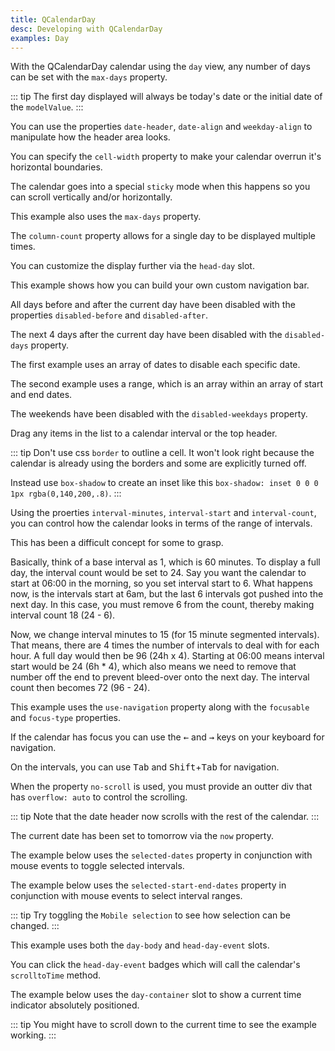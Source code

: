 ```yaml
---
title: QCalendarDay
desc: Developing with QCalendarDay
examples: Day
---
```


<script import>
import QCalendarDayApi from '@quasar/quasar-ui-qcalendar/dist/api/QCalendarDay.json'
</script>

<MarkdownApi :api="QCalendarDayApi" name="QCalendarDay"/>

<MarkdownExample title="Dark" file="DayDark" no-github no-edit/>

With the QCalendarDay calendar using the `day` view, any number of days can be set with the `max-days` property.

::: tip
The first day displayed will always be today's date or the initial date of the `modelValue`.
:::

<MarkdownExample title="Three Day" file="DayThreeDay" no-github no-edit/>

You can use the properties `date-header`, `date-align` and `weekday-align` to manipulate how the header area looks.

<MarkdownExample title="Alignment" file="DayAlignment" no-github no-edit/>

You can specify the `cell-width` property to make your calendar overrun it's horizontal boundaries.

The calendar goes into a special `sticky` mode when this happens so you can scroll vertically and/or horizontally.

This example also uses the `max-days` property.

<MarkdownExample title="Cell Width" file="DayCellWidth" no-github no-edit/>

The `column-count` property allows for a single day to be displayed multiple times.

<MarkdownExample title="Column Count" file="DayColumnCount" no-github no-edit/>

You can customize the display further via the `head-day` slot.

<MarkdownExample title="Column Count Plus" file="DayColumnCountPlus" no-github no-edit/>

This example shows how you can build your own custom navigation bar.

<MarkdownExample title="CustomHeader" file="DayCustomHeader" no-github no-edit/>

<MarkdownExample title="Date Type" file="DayDateType" no-github no-edit/>

All days before and after the current day have been disabled with the properties `disabled-before` and `disabled-after`.

<MarkdownExample title="Disabled Before After" file="DayDisabledBeforeAfter" no-github no-edit/>

The next 4 days after the current day have been disabled with the `disabled-days` property.

The first example uses an array of dates to disable each specific date.

The second example uses a range, which is an array within an array of start and end dates.

<MarkdownExample title="Disabled Days" file="DayDisabledDays" no-github no-edit/>

The weekends have been disabled with the `disabled-weekdays` property.

<MarkdownExample title="Disabled Weekdays" file="DayDisabledWeekdays" no-github no-edit/>

Drag any items in the list to a calendar interval or the top header.

::: tip
Don't use css `border` to outline a cell. It won't look right because the calendar is already using the borders and some are explicitly turned off.

Instead use `box-shadow` to create an inset like this `box-shadow: inset 0 0 0 1px rgba(0,140,200,.8)`.
:::

<MarkdownExample title="Drag and Drop" file="DayDragAndDrop" no-github no-edit/>

<MarkdownExample title="Hour 24 Format" file="DayHour24Format" no-github no-edit/>

<MarkdownExample title="Interval Count" file="DayIntervalCount" no-github no-edit/>

<MarkdownExample title="Interval Height" file="DayIntervalHeight" no-github no-edit/>

<MarkdownExample title="Interval Minutes (15)" file="DayIntervalMinutes15" no-github no-edit/>

<MarkdownExample title="Interval Minutes (30)" file="DayIntervalMinutes30" no-github no-edit/>

<MarkdownExample title="Interval Start" file="DayIntervalStart" no-github no-edit/>

<MarkdownExample title="Locale" file="DayLocale" no-github no-edit/>

<MarkdownExample title="Max Days" file="DayMaxDays" no-github no-edit/>

Using the proerties `interval-minutes`, `interval-start` and `interval-count`, you can control how the calendar looks in terms of the range of intervals.

This has been a difficult concept for some to grasp.

Basically, think of a base interval as 1, which is 60 minutes. To display a full day, the interval count would be set to 24. Say you want the calendar to start at 06:00 in the morning, so you set interval start to 6. What happens now, is the intervals start at 6am, but the last 6 intervals got pushed into the next day. In this case, you must remove 6 from the count, thereby making interval count 18 (24 - 6).

Now, we change interval minutes to 15 (for 15 minute segmented intervals). That means, there are 4 times the number of intervals to deal with for each hour. A full day would then be 96 (24h x 4). Starting at 06:00 means interval start would be 24 (6h \* 4), which also means we need to remove that number off the end to prevent bleed-over onto the next day. The interval count then becomes 72 (96 - 24).

<MarkdownExample title="Modify Intervals" file="DayModifyIntervals" no-github no-edit/>

<MarkdownExample title="Month" file="DayMonth" no-github no-edit/>

This example uses the `use-navigation` property along with the `focusable` and `focus-type` properties.

If the calendar has focus you can use the <kbd>&larr;</kbd> and <kbd>&rarr;</kbd> keys on your keyboard for navigation.

On the intervals, you can use <kbd>Tab</kbd> and <kbd>Shift</kbd>+<kbd>Tab</kbd> for navigation.

<MarkdownExample title="Navigation" file="DayNavigation" no-github no-edit/>

<MarkdownExample title="No Active Date" file="DayNoActiveDate" no-github no-edit/>

<MarkdownExample title="No Header" file="DayNoHeader" no-github no-edit/>

When the property `no-scroll` is used, you must provide an outter div that has `overflow: auto` to control the scrolling.

::: tip
Note that the date header now scrolls with the rest of the calendar.
:::

<MarkdownExample title="No Scroll" file="DayNoScroll" no-github no-edit/>

The current date has been set to tomorrow via the `now` property.

<MarkdownExample title="Now" file="DayNow" no-github no-edit/>

The example below uses the `selected-dates` property in conjunction with mouse events to toggle selected intervals.

<MarkdownExample title="Selected Intervals" file="DaySelectedIntervals" no-github no-edit/>

The example below uses the `selected-start-end-dates` property in conjunction with mouse events to select interval ranges.

::: tip
Try toggling the `Mobile selection` to see how selection can be changed.
:::

<MarkdownExample title="Selection" file="DaySelection" no-github no-edit/>

<MarkdownExample title="Slot - Column Header" file="DaySlotColumnHeader" no-github no-edit/>

This example uses both the `day-body` and `head-day-event` slots.

You can click the `head-day-event` badges which will call the calendar's `scrolltoTime` method.

<MarkdownExample title="Slot - Day Body" file="DaySlotDayBody" no-github no-edit/>

The example below uses the `day-container` slot to show a current time indicator absolutely positioned.

::: tip
You might have to scroll down to the current time to see the example working.
:::

<MarkdownExample title="Slot - Day Container (Show Current Time)" file="DaySlotDayContainerShowCurrentTime" no-github no-edit/>

<MarkdownExample title="Slot - Head Day" file="DaySlotHeadDay" no-github no-edit/>

<MarkdownExample title="Slot - Head Day (Event)" file="DaySlotHeadDayEvent" no-github no-edit/>

<MarkdownExample title="Slot - Head Intervals" file="DaySlotHeadIntervals" no-github no-edit/>

<MarkdownExample title="Theme" file="DayTheme" no-github no-edit/>
